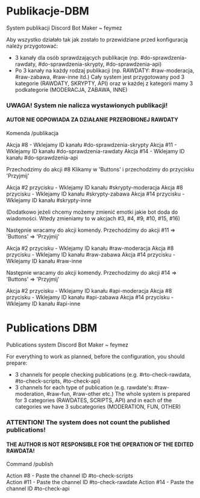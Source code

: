 # Publikacje-DBM
System publikacji Discord Bot Maker ~ feymez

Aby wszystko działało tak jak zostało to przewidziane przed konfiguracją należy przygotować:
  - 3 kanały dla osób sprawdzających publikacje (np. #do-sprawdzenia-rawdaty, #do-sprawdzenia-skrypty, #do-sprawdzenia-api)
  - Po 3 kanały na każdy rodzaj publikacji (np. RAWDATY: #raw-moderacja, #raw-zabawa, #raw-inne itd.)
Cały system jest przygotowany pod 3 kategorie (RAWDATY, SKRYPTY, API) oraz w każdej z kategorii mamy 3 podkategorie (MODERACJA, ZABAWA, INNE)

### UWAGA! System nie nalicza wystawionych publikacji!

#### AUTOR NIE ODPOWIADA ZA DZIAŁANIE PRZEROBIONEJ RAWDATY

Komenda /publikacja

Akcja #8 - Wklejamy ID kanału #do-sprawdzenia-skrypty
Akcja #11 - Wklejamy ID kanału #do-sprawdzenia-rawdaty
Akcja #14 - Wklejamy ID kanału #do-sprawdzenia-api

Przechodzimy do akcji #8
Klikamy w 'Buttons' i przechodzimy do przycisku 'Przyjmij'

Akcja #2 przycisku - Wklejamy ID kanału #skrypty-moderacja
Akcja #8 przycisku - Wklejamy ID kanału #skrypty-zabawa
Akcja #14 przycisku - Wklejamy ID kanału #skrypty-inne

(Dodatkowo jeżeli chcemy możemy zmienić emotki jakie bot doda do wiadomości. Wtedy zmieniamy to w akcjach #3, #4, #9, #10, #15, #16)

Następnie wracamy do akcji komendy. Przechodzimy do akcji #11 => 'Buttons' => 'Przyjmij'

Akcja #2 przycisku - Wklejamy ID kanału #raw-moderacja
Akcja #8 przycisku - Wklejamy ID kanału #raw-zabawa
Akcja #14 przycisku - Wklejamy ID kanału #raw-inne

Następnie wracamy do akcji komendy. Przechodzimy do akcji #14 => 'Buttons' => 'Przyjmij'

Akcja #2 przycisku - Wklejamy ID kanału #api-moderacja
Akcja #8 przycisku - Wklejamy ID kanału #api-zabawa
Akcja #14 przycisku - Wklejamy ID kanału #api-inne

# Publications DBM
Publications system Discord Bot Maker ~ feymez

For everything to work as planned, before the configuration, you should prepare:
  - 3 channels for people checking publications (e.g. #rto-check-rawdata, #to-check-scripts, #to-check-api)
  - 3 channels for each type of publication (e.g. rawdate's: #raw-moderation, #raw-fun, #raw-other etc.)
The whole system is prepared for 3 categories (RAWDATES, SCRIPTS, API) and in each of the categories we have 3 subcategories (MODERATION, FUN, OTHER)

### ATTENTION! The system does not count the published publications!


#### THE AUTHOR IS NOT RESPONSIBLE FOR THE OPERATION OF THE EDITED RAWDATA!

Command /publish

Action #8 - Paste the channel ID #to-check-scripts <br>
Action #11 - Paste the channel ID #to-check-rawdate
Action #14 - Paste the channel ID #to-check-api
